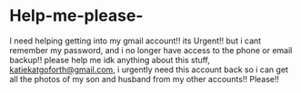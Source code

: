 # Help-me-please-
I need helping getting into my gmail account!! its Urgent!! but i cant remember my password, and i no longer have access to the phone or email backup!! please help me idk anything about this stuff, katiekatgoforth@gmail.com, i urgently need this account back so i can get all the photos of my son and husband from my other accounts!! Please!! 
